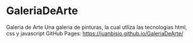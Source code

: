 # GaleriaDeArte
Galeria de Arte 
Una galeria de pinturas, la cual utliza las tecnologias html, css y javascript 
GitHub Pages: https://juanbisio.github.io/GaleriaDeArte/
